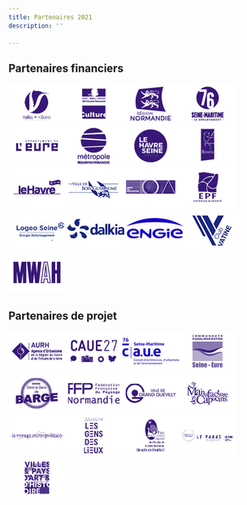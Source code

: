 ```yaml
---
title: Partenaires 2021
description: ''

---
```

## Partenaires financiers

![](/files/logos3.jpg)![](/files/logos7.jpg)![](/files/logos.jpg)![](/files/logos5.jpg)![](/files/logos6.jpg)![](/files/logos2.jpg)![](/files/logos4.jpg)![](/files/logos9.jpg)![](/files/logos8.jpg)![](/files/bois-guillaume.jpg)![](/files/logos13.jpg)![](/files/logos10.jpg)![](/files/logeo.jpg)  ![](/files/dalkia.jpg)   ![](/files/logo-engie-partenaire-financier.jpg)![](/files/la-vatine.jpg) ![](/files/logos14.jpg)

## Partenaires de projet

![](/files/logos15.jpg)![](/files/logos16.jpg)![](/files/caue-76-ok.jpg)![](/files/logos18.jpg)![](/files/logos19.jpg)![](/files/logos21.jpg)![](/files/logos22.jpg)![](/files/logos25.jpg)![](/files/logos26.jpg)![](/files/logos27.jpg)![](/files/logos28.jpg)![](/files/logos30.jpg)![](/files/logos31.jpg)